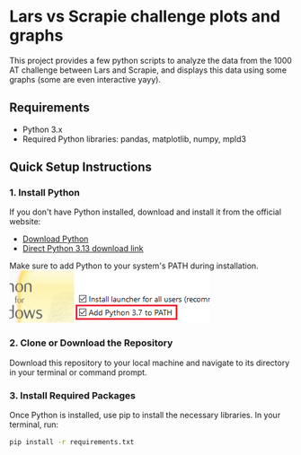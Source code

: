 # Lars vs Scrapie challenge plots and graphs

This project provides a few python scripts to analyze the data from the 1000 AT challenge between Lars and Scrapie, and displays this data using some graphs (some are even interactive yayy).

## Requirements

- Python 3.x
- Required Python libraries: pandas, matplotlib, numpy, mpld3

## Quick Setup Instructions

### 1. Install Python

If you don't have Python installed, download and install it from the official website:
- [Download Python](https://www.python.org/downloads/)
- [Direct Python 3.13 download link](https://www.python.org/ftp/python/3.12.8/python-3.12.8-amd64.exe)

Make sure to add Python to your system's PATH during installation.
![alt text](image.png)

### 2. Clone or Download the Repository

Download this repository to your local machine and navigate to its directory in your terminal or command prompt.

### 3. Install Required Packages

Once Python is installed, use pip to install the necessary libraries. In your terminal, run:
```bash
pip install -r requirements.txt
